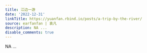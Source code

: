 ```yaml
---
title: 江边一游
date: '2022-12-31'
linkTitle: https://yuanfan.rbind.io/posts/a-trip-by-the-river/
source: earfanfan | 袁凡
description: NA ...
disable_comments: true
---
```

NA ...
